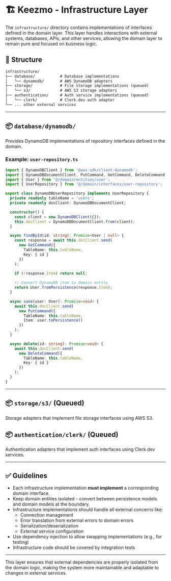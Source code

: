 # 🏗️ Keezmo - Infrastructure Layer

The `infrastructure/` directory contains implementations of interfaces defined in the domain layer. This layer handles interactions with external systems, databases, APIs, and other services, allowing the domain layer to remain pure and focused on business logic.

## 📁 Structure

```txt
infrastructure/
├── database/           # Database implementations
│   └── dynamodb/       # AWS DynamoDB adapters
├── storage/            # File storage implementations (queued)
│   └── s3/             # AWS S3 storage adapters
├── authentication/     # Auth service implementations (queued)
│   └── clerk/          # Clerk.dev auth adapter
└── ... other external services
```

---

## 📦 `database/dynamodb/`

Provides DynamoDB implementations of repository interfaces defined in the domain.

### Example: `user-repository.ts`

```ts
import { DynamoDBClient } from '@aws-sdk/client-dynamodb';
import { DynamoDBDocumentClient, PutCommand, GetCommand, DeleteCommand } from '@aws-sdk/lib-dynamodb';
import { User } from '@/domain/entities/user';
import { UserRepository } from '@/domain/interfaces/user-repository';

export class DynamoDBUserRepository implements UserRepository {
  private readonly tableName = 'users';
  private readonly docClient: DynamoDBDocumentClient;

  constructor() {
    const client = new DynamoDBClient({});
    this.docClient = DynamoDBDocumentClient.from(client);
  }

  async findById(id: string): Promise<User | null> {
    const response = await this.docClient.send(
      new GetCommand({
        TableName: this.tableName,
        Key: { id }
      })
    );

    if (!response.Item) return null;
    
    // Convert DynamoDB item to domain entity
    return User.fromPersistence(response.Item);
  }

  async save(user: User): Promise<void> {
    await this.docClient.send(
      new PutCommand({
        TableName: this.tableName,
        Item: user.toPersistence()
      })
    );
  }

  async delete(id: string): Promise<void> {
    await this.docClient.send(
      new DeleteCommand({
        TableName: this.tableName,
        Key: { id }
      })
    );
  }
}
```

---

## 📦 `storage/s3/` (Queued)

Storage adapters that implement file storage interfaces using AWS S3.

## 📦 `authentication/clerk/` (Queued)

Authentication adapters that implement auth interfaces using Clerk.dev services.

---

## ✅ Guidelines

- Each infrastructure implementation **must implement** a corresponding domain interface.
- Keep domain entities isolated - convert between persistence models and domain models at the boundary.
- Infrastructure implementations should handle all external concerns like:
  - Connection management
  - Error translation from external errors to domain errors
  - Serialization/deserialization
  - External service configuration
- Use dependency injection to allow swapping implementations (e.g., for testing)
- Infrastructure code should be covered by integration tests

---

This layer ensures that external dependencies are properly isolated from the domain logic, making the system more maintainable and adaptable to changes in external services. 